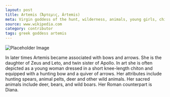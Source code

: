 ```yaml
---
layout: post
title: Artemis (Ἄρτεμις, Ártemis)
meta: Virgin goddess of the hunt, wilderness, animals, young girls, childbirth, and plague.
source: www.wikipedia.com
category: contributor
tags: greek goddess artemis
---
```

![Placeholder Image](https://upload.wikimedia.org/wikipedia/commons/8/80/Diane_de_Versailles_Leochares.jpg "my placeholder image")

In later times Artemis became associated with bows and arrows. She is the daughter of Zeus and Leto, and twin sister of Apollo. In art she is often depicted as a young woman dressed in a short knee-length chiton and equipped with a hunting bow and a quiver of arrows. Her attributes include hunting spears, animal pelts, deer and other wild animals. Her sacred animals include deer, bears, and wild boars. Her Roman counterpart is Diana.
